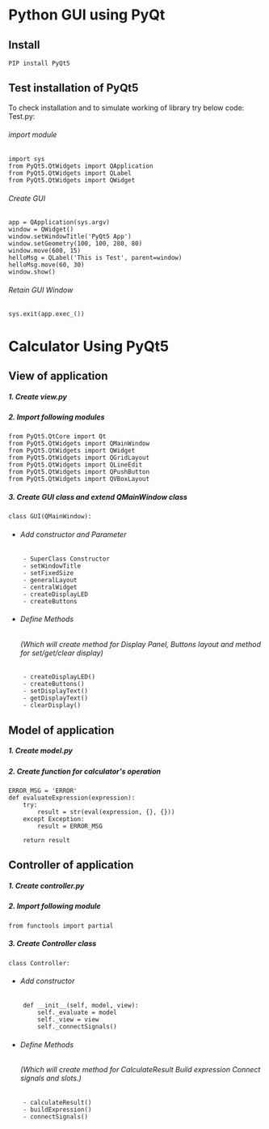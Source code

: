 # Python GUI using PyQt

## Install

    PIP install PyQt5

## Test installation of PyQt5
   To check installation and to simulate working of library try below code:  
   Test.py:  
    
######    _import module_ 
     
    import sys  
    from PyQt5.QtWidgets import QApplication  
    from PyQt5.QtWidgets import QLabel  
    from PyQt5.QtWidgets import QWidget  
    
######    _Create GUI_ 
       
    app = QApplication(sys.argv)  
    window = QWidget()  
    window.setWindowTitle('PyQt5 App')  
    window.setGeometry(100, 100, 280, 80)  
    window.move(600, 15)  
    helloMsg = QLabel('This is Test', parent=window)   
    helloMsg.move(60, 30)  
    window.show()  
    
    
######    _Retain GUI Window_ 

```
sys.exit(app.exec_())
```     

# Calculator Using PyQt5 

## View of application
  
      
##### _1. Create view.py_ 
     
##### _2. Import following modules_ 
```
from PyQt5.QtCore import Qt  
from PyQt5.QtWidgets import QMainWindow      
from PyQt5.QtWidgets import QWidget    
from PyQt5.QtWidgets import QGridLayout    
from PyQt5.QtWidgets import QLineEdit    
from PyQt5.QtWidgets import QPushButton     
from PyQt5.QtWidgets import QVBoxLayout 
```  
    
##### _3. Create GUI class and extend QMainWindow class_
```
class GUI(QMainWindow):
```
 - ###### _Add constructor and Parameter_
```
    - SuperClass Constructor
    - setWindowTitle
    - setFixedSize
    - generalLayout
    - centralWidget
    - createDisplayLED
    - createButtons
```
 - ###### _Define Methods_
    ######   (Which will create method for Display Panel, Buttons layout and method for set/get/clear display)
```
    - createDisplayLED()
    - createButtons()
    - setDisplayText()
    - getDisplayText()
    - clearDisplay()
```

## Model of application
      
##### _1. Create model.py_ 
     
##### _2. Create function for calculator's operation_ 
```
ERROR_MSG = 'ERROR'
def evaluateExpression(expression):
    try:
        result = str(eval(expression, {}, {}))
    except Exception:
        result = ERROR_MSG

    return result
```  

## Controller of application
     
##### _1. Create controller.py_ 
     
##### _2. Import following module_ 
```
from functools import partial
```  
    
##### _3. Create Controller class_
```
class Controller:
```
 - ###### _Add constructor_
```
    def __init__(self, model, view):
        self._evaluate = model
        self._view = view
        self._connectSignals()
```
 - ###### _Define Methods_
    ######   (Which will create method for CalculateResult Build expression Connect signals and slots.)
```
    - calculateResult()
    - buildExpression()
    - connectSignals()
```
